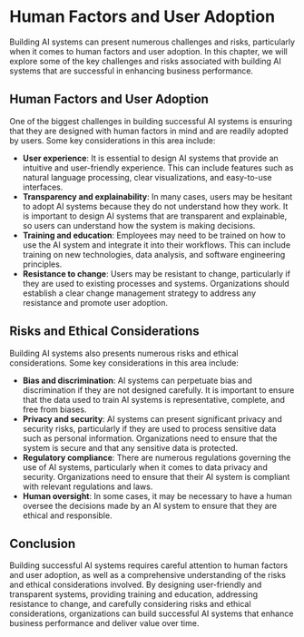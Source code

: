 Human Factors and User Adoption
=======================================================================================

Building AI systems can present numerous challenges and risks, particularly when it comes to human factors and user adoption. In this chapter, we will explore some of the key challenges and risks associated with building AI systems that are successful in enhancing business performance.

Human Factors and User Adoption
-------------------------------

One of the biggest challenges in building successful AI systems is ensuring that they are designed with human factors in mind and are readily adopted by users. Some key considerations in this area include:

* **User experience**: It is essential to design AI systems that provide an intuitive and user-friendly experience. This can include features such as natural language processing, clear visualizations, and easy-to-use interfaces.
* **Transparency and explainability**: In many cases, users may be hesitant to adopt AI systems because they do not understand how they work. It is important to design AI systems that are transparent and explainable, so users can understand how the system is making decisions.
* **Training and education**: Employees may need to be trained on how to use the AI system and integrate it into their workflows. This can include training on new technologies, data analysis, and software engineering principles.
* **Resistance to change**: Users may be resistant to change, particularly if they are used to existing processes and systems. Organizations should establish a clear change management strategy to address any resistance and promote user adoption.

Risks and Ethical Considerations
--------------------------------

Building AI systems also presents numerous risks and ethical considerations. Some key considerations in this area include:

* **Bias and discrimination**: AI systems can perpetuate bias and discrimination if they are not designed carefully. It is important to ensure that the data used to train AI systems is representative, complete, and free from biases.
* **Privacy and security**: AI systems can present significant privacy and security risks, particularly if they are used to process sensitive data such as personal information. Organizations need to ensure that the system is secure and that any sensitive data is protected.
* **Regulatory compliance**: There are numerous regulations governing the use of AI systems, particularly when it comes to data privacy and security. Organizations need to ensure that their AI system is compliant with relevant regulations and laws.
* **Human oversight**: In some cases, it may be necessary to have a human oversee the decisions made by an AI system to ensure that they are ethical and responsible.

Conclusion
----------

Building successful AI systems requires careful attention to human factors and user adoption, as well as a comprehensive understanding of the risks and ethical considerations involved. By designing user-friendly and transparent systems, providing training and education, addressing resistance to change, and carefully considering risks and ethical considerations, organizations can build successful AI systems that enhance business performance and deliver value over time.
